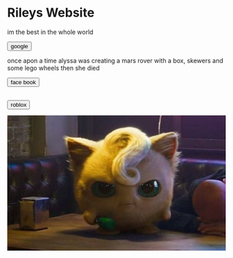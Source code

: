 <h1> Rileys Website </h1>
<p> im the best in the whole world </p> 
<a href="https://www.google.com.au/"><button>google</button></a> 
<p> once apon a time alyssa was creating a mars rover with a box, skewers and some lego wheels then she died </p>
<a href="https://www.facebook.com/"><button>face book</button></a>

<br><a href="https://www.roblox.com/"><button>roblox</button></a>

<img src="Images/medium_jigglypuff-detective-pikachu-1143998-1280x0.jpeg">
